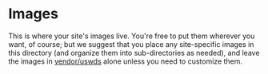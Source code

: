# Images

This is where your site's images live. You're free to put them wherever you
want, of course; but we suggest that you place any site-specific images in this
directory (and organize them into sub-directories as needed), and leave the
images in [vendor/uswds](vendor/uswds) alone unless you need to customize them.
